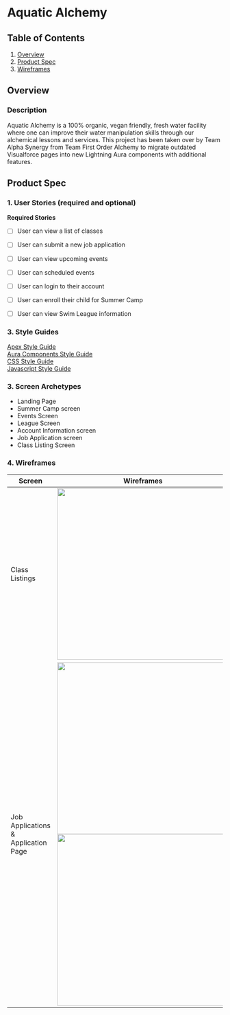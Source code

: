 # Aquatic Alchemy

## Table of Contents
1. [Overview](#Overview)
2. [Product Spec](#Product-Spec)
3. [Wireframes](#Wireframes)


## Overview
### Description
Aquatic Alchemy is a 100% organic, vegan friendly, fresh water facility where one can improve their water manipulation skills through our alchemical lessons and services. This project has been taken over by Team Alpha Synergy from Team First Order Alchemy to migrate outdated Visualforce pages into new Lightning Aura components with additional features.


## Product Spec
### 1. User Stories (required and optional)

**Required Stories**
- [ ] User can view a list of classes
- [ ] User can submit a new job application
- [ ] User can view upcoming events
- [ ] User can scheduled events
- [ ] User can login to their account
- [ ] User can enroll their child for Summer Camp
- [ ] User can view Swim League information



### 3. Style Guides

[Apex Style Guide](https://hackmd.io/n7ub8lwuQgGjMokkKNw0FQ)
<br/>
[Aura Components Style Guide](https://hackmd.io/zR5xDh2PR4eSOL0g5NPALA)
<br/>
[CSS Style Guide](https://hackmd.io/ryZzZ70cR1e4JCDf9FxbBw)
<br/>
[Javascript Style Guide](https://hackmd.io/8NvumSgkRA29Azga37eEeQ)


### 3. Screen Archetypes

* Landing Page
* Summer Camp screen
* Events Screen
* League Screen
* Account Information screen
* Job Application screen
* Class Listing Screen


### 4. Wireframes
| Screen | Wireframes |
| --- | --- |
| Class Listings | <img src="https://cdn.discordapp.com/attachments/672224549978243102/840304716289671188/unknown.png" width=400> |
| Job Applications & Application Page | <img src="https://cdn.discordapp.com/attachments/672224549978243102/840304085331869747/unknown.png" width=400><img src="https://cdn.discordapp.com/attachments/672224549978243102/840303881954263080/unknown.png" width=400>|

